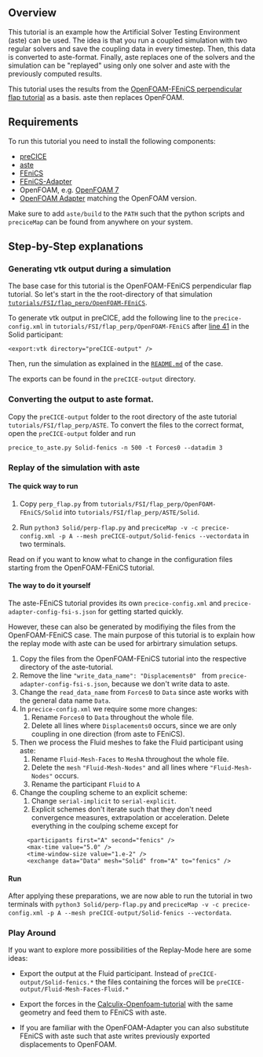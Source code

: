 ## Overview

This tutorial is an example how the Artificial Solver Testing Environment (aste) can be used. The idea is that you run a coupled simulation with two regular solvers and save the coupling data in every timestep. Then, this data is converted to aste-format. Finally, aste replaces one of the solvers and the simulation can be "replayed" using only one solver and aste with the previously computed results.

This tutorial uses the results from the [OpenFOAM-FEniCS perpendicular flap tutorial](https://github.com/precice/tutorials/tree/master/FSI/flap_perp/OpenFOAM-FEniCS) as a basis. aste then replaces OpenFOAM.

## Requirements

To run this tutorial you need to install the following components:
- [preCICE](https://github.com/precice/precice/wiki/Get-preCICE)
- [aste](https://github.com/precice/aste/tree/develop)
- [FEniCS](https://fenicsproject.org/)
- [FEniCS-Adapter](https://github.com/precice/fenics-adapter)
- OpenFOAM, e.g. [OpenFOAM 7](https://openfoam.org/version/7/)
- [OpenFOAM Adapter](https://github.com/precice/openfoam-adapter/wiki/Building) matching the OpenFOAM version.

Make sure to add `aste/build` to the `PATH` such that the python scripts and `preciceMap` can be found from anywhere on your system.

## Step-by-Step explanations

### Generating vtk output during a simulation

The base case for this tutorial is the OpenFOAM-FEniCS perpendicular flap tutorial. So let's start in the the root-directory of that simulation [`tutorials/FSI/flap_perp/OpenFOAM-FEniCS`](https://github.com/precice/tutorials/tree/master/FSI/flap_perp/OpenFOAM-FEniCS).

To generate vtk output in preCICE, add the following line to the `precice-config.xml` in `tutorials/FSI/flap_perp/OpenFOAM-FEniCS` after [line 41](https://github.com/precice/tutorials/blob/develop/FSI/flap_perp/OpenFOAM-FEniCS/precice-config.xml#L41) in the Solid participant:
```
<export:vtk directory="preCICE-output" />
```
Then, run the simulation as explained in the [`README.md`](https://github.com/precice/tutorials/blob/develop/FSI/flap_perp/OpenFOAM-FEniCS/README.md) of the case.

The exports can be found in the `preCICE-output` directory.

### Converting the output to aste format.

Copy the `preCICE-output` folder to the root directory of the aste tutorial `tutorials/FSI/flap_perp/ASTE`.
To convert the files to the correct format, open the `preCICE-output` folder and run

`precice_to_aste.py Solid-fenics -n 500 -t Forces0 --datadim 3`

### Replay of the simulation with aste

#### The quick way to run 

1. Copy `perp_flap.py` from `tutorials/FSI/flap_perp/OpenFOAM-FEniCS/Solid` into `tutorials/FSI/flap_perp/ASTE/Solid`.

2. Run `python3 Solid/perp-flap.py` and `preciceMap -v -c precice-config.xml -p A --mesh preCICE-output/Solid-fenics --vectordata` in two terminals.

Read on if you want to know what to change in the configuration files starting from the OpenFOAM-FEniCS tutorial.

#### The way to do it yourself

The aste-FEniCS tutorial provides its own `precice-config.xml` and `precice-adapter-config-fsi-s.json` for getting started quickly.

However, these can also be generated by modifiying the files from the OpenFOAM-FEniCS case. The main purpose of this tutorial is to explain how the replay mode with aste can be used for arbirtrary simulation setups.

1. Copy the files from the OpenFOAM-FEniCS tutorial into the respective directory of the aste-tutorial. 
2. Remove the line `"write_data_name": "Displacements0" ` from `precice-adapter-config-fsi-s.json`, because we don't write data to aste.
3. Change the `read_data_name` from `Forces0` to `Data` since aste works with the general data name `Data`.
4. In ```precice-config.xml``` we require some more changes:
    1. Rename `Forces0` to `Data` throughout the whole file.
    2. Delete all lines where `Displacements0` occurs, since we are only coupling in one direction (from aste to FEniCS).
5. Then we process the Fluid meshes to fake the Fluid participant using aste:
    1. Rename `Fluid-Mesh-Faces` to `MeshA` throughout the whole file.
    2. Delete the `mesh` `"Fluid-Mesh-Nodes"` and all lines where `"Fluid-Mesh-Nodes"` occurs.
    3. Rename the participant `Fluid` to `A`
6. Change the coupling scheme to an explicit scheme:
    1. Change `serial-implicit` to `serial-explicit`.
    2. Explicit schemes don't iterate such that they don't need convergence measures, extrapolation or acceleration. Delete everything in the coulping scheme except for 
    ```
      <participants first="A" second="fenics" />
      <max-time value="5.0" />
      <time-window-size value="1.e-2" />
      <exchange data="Data" mesh="Solid" from="A" to="fenics" />
    ```

#### Run

After applying these preparations, we are now able to run the tutorial in two terminals with `python3 Solid/perp-flap.py` and `preciceMap -v -c precice-config.xml -p A --mesh preCICE-output/Solid-fenics --vectordata`.

### Play Around

If you want to explore more possibilities of the Replay-Mode here are some ideas:

- Export the output at the Fluid participant. Instead of `preCICE-output/Solid-fenics.*` the files containing the forces will be `preCICE-output/Fluid-Mesh-Faces-Fluid.*`

- Export the forces in the [Calculix-Openfoam-tutorial](https://github.com/precice/tutorials/tree/master/FSI/flap_perp/OpenFOAM-CalculiX) with the same geometry and feed them to FEniCS with aste. 

- If you are familiar with the OpenFOAM-Adapter you can also substitute FEniCS with aste such that aste writes previously exported displacements to OpenFOAM.


